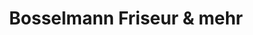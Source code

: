 ---
title: "Bosselmann Friseur & mehr"
url: /schneverdingen/bosselmann-friseur-und-mehr/
shop: Friseur
---